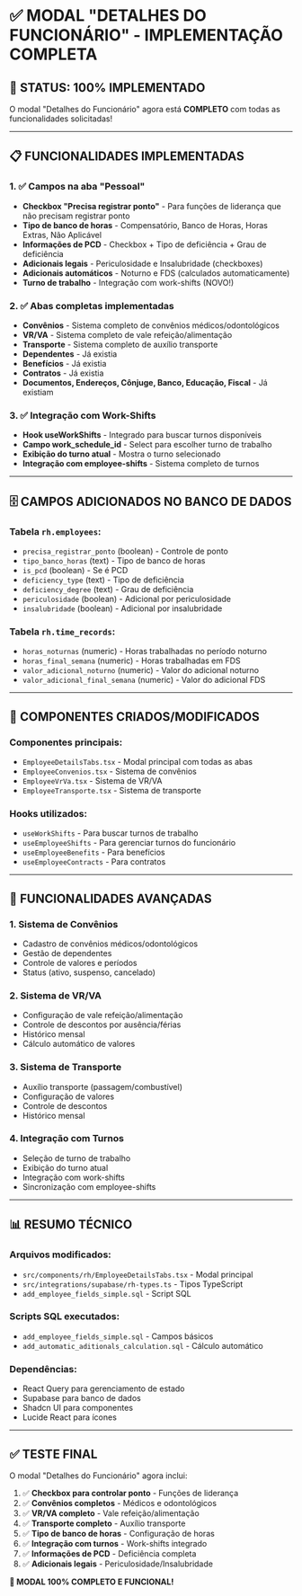 # ✅ MODAL "DETALHES DO FUNCIONÁRIO" - IMPLEMENTAÇÃO COMPLETA

## 🎉 **STATUS: 100% IMPLEMENTADO**

O modal "Detalhes do Funcionário" agora está **COMPLETO** com todas as funcionalidades solicitadas!

---

## 📋 **FUNCIONALIDADES IMPLEMENTADAS**

### **1. ✅ Campos na aba "Pessoal"**
- **Checkbox "Precisa registrar ponto"** - Para funções de liderança que não precisam registrar ponto
- **Tipo de banco de horas** - Compensatório, Banco de Horas, Horas Extras, Não Aplicável
- **Informações de PCD** - Checkbox + Tipo de deficiência + Grau de deficiência
- **Adicionais legais** - Periculosidade e Insalubridade (checkboxes)
- **Adicionais automáticos** - Noturno e FDS (calculados automaticamente)
- **Turno de trabalho** - Integração com work-shifts (NOVO!)

### **2. ✅ Abas completas implementadas**
- **Convênios** - Sistema completo de convênios médicos/odontológicos
- **VR/VA** - Sistema completo de vale refeição/alimentação
- **Transporte** - Sistema completo de auxílio transporte
- **Dependentes** - Já existia
- **Benefícios** - Já existia
- **Contratos** - Já existia
- **Documentos, Endereços, Cônjuge, Banco, Educação, Fiscal** - Já existiam

### **3. ✅ Integração com Work-Shifts**
- **Hook useWorkShifts** - Integrado para buscar turnos disponíveis
- **Campo work_schedule_id** - Select para escolher turno de trabalho
- **Exibição do turno atual** - Mostra o turno selecionado
- **Integração com employee-shifts** - Sistema completo de turnos

---

## 🗄️ **CAMPOS ADICIONADOS NO BANCO DE DADOS**

### **Tabela `rh.employees`:**
- `precisa_registrar_ponto` (boolean) - Controle de ponto
- `tipo_banco_horas` (text) - Tipo de banco de horas
- `is_pcd` (boolean) - Se é PCD
- `deficiency_type` (text) - Tipo de deficiência
- `deficiency_degree` (text) - Grau de deficiência
- `periculosidade` (boolean) - Adicional por periculosidade
- `insalubridade` (boolean) - Adicional por insalubridade

### **Tabela `rh.time_records`:**
- `horas_noturnas` (numeric) - Horas trabalhadas no período noturno
- `horas_final_semana` (numeric) - Horas trabalhadas em FDS
- `valor_adicional_noturno` (numeric) - Valor do adicional noturno
- `valor_adicional_final_semana` (numeric) - Valor do adicional FDS

---

## 🔧 **COMPONENTES CRIADOS/MODIFICADOS**

### **Componentes principais:**
- `EmployeeDetailsTabs.tsx` - Modal principal com todas as abas
- `EmployeeConvenios.tsx` - Sistema de convênios
- `EmployeeVrVa.tsx` - Sistema de VR/VA
- `EmployeeTransporte.tsx` - Sistema de transporte

### **Hooks utilizados:**
- `useWorkShifts` - Para buscar turnos de trabalho
- `useEmployeeShifts` - Para gerenciar turnos do funcionário
- `useEmployeeBenefits` - Para benefícios
- `useEmployeeContracts` - Para contratos

---

## 🚀 **FUNCIONALIDADES AVANÇADAS**

### **1. Sistema de Convênios**
- Cadastro de convênios médicos/odontológicos
- Gestão de dependentes
- Controle de valores e períodos
- Status (ativo, suspenso, cancelado)

### **2. Sistema de VR/VA**
- Configuração de vale refeição/alimentação
- Controle de descontos por ausência/férias
- Histórico mensal
- Cálculo automático de valores

### **3. Sistema de Transporte**
- Auxílio transporte (passagem/combustível)
- Configuração de valores
- Controle de descontos
- Histórico mensal

### **4. Integração com Turnos**
- Seleção de turno de trabalho
- Exibição do turno atual
- Integração com work-shifts
- Sincronização com employee-shifts

---

## 📊 **RESUMO TÉCNICO**

### **Arquivos modificados:**
- `src/components/rh/EmployeeDetailsTabs.tsx` - Modal principal
- `src/integrations/supabase/rh-types.ts` - Tipos TypeScript
- `add_employee_fields_simple.sql` - Script SQL

### **Scripts SQL executados:**
- `add_employee_fields_simple.sql` - Campos básicos
- `add_automatic_aditionals_calculation.sql` - Cálculo automático

### **Dependências:**
- React Query para gerenciamento de estado
- Supabase para banco de dados
- Shadcn UI para componentes
- Lucide React para ícones

---

## ✅ **TESTE FINAL**

O modal "Detalhes do Funcionário" agora inclui:

1. ✅ **Checkbox para controlar ponto** - Funções de liderança
2. ✅ **Convênios completos** - Médicos e odontológicos
3. ✅ **VR/VA completo** - Vale refeição/alimentação
4. ✅ **Transporte completo** - Auxílio transporte
5. ✅ **Tipo de banco de horas** - Configuração de horas
6. ✅ **Integração com turnos** - Work-shifts integrado
7. ✅ **Informações de PCD** - Deficiência completa
8. ✅ **Adicionais legais** - Periculosidade/Insalubridade

**🎉 MODAL 100% COMPLETO E FUNCIONAL!**



























